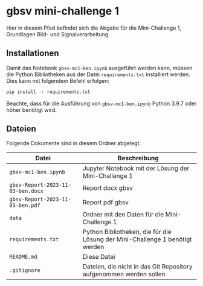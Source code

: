 # gbsv mini-challenge 1

Hier in diesem Pfad befindet sich die Abgabe für die Mini-Challenge 1, Grundlagen Bild- und Signalverarbeitung

## Installationen 

Damit das Notebook `gbsv-mc1-ben.ipynb` ausgeführt werden kann, müssen die Python Bibliotheken aus der Datei `requirements.txt` installiert werden. Dies kann mit folgendem Befehl erfolgen:

```bash
pip install -r requirements.txt
```

Beachte, dass für die Ausführung von `gbsv-mc1-ben.ipynb` Python 3.9.7 oder höher benötigt wird.


## Dateien 

Folgende Dokumente sind in diesem Ordner abgelegt.

| Datei                             | Beschreibung                                                                 |
| --------------------------------- | ---------------------------------------------------------------------------- |
| `gbsv-mc1-ben.ipynb`              | Jupyter Notebook mit der Lösung der Mini-Challenge 1                         |
| `gbsv-Report-2023-11-03-ben.docx` | Report docx gbsv                                                             |
| `gbsv-Report-2023-11-03-ben.pdf`  | Report pdf gbsv                                                              |
| `data`                            | Ordner mit den Daten für die Mini-Challenge 1                                |
| `requirements.txt`                | Python Bibliotheken, die für die Lösung der Mini-Challenge 1 benötigt werden |
| `README.md`                       | Diese Datei                                                                  |
| `.gitignore`                      | Dateien, die nicht in das Git Repository aufgenommen werden sollen           |
